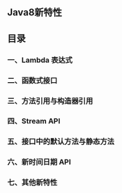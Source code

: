 ## Java8新特性

## 目录
### 一、Lambda 表达式
### 二、函数式接口
### 三、方法引用与构造器引用
### 四、Stream API
### 五、接口中的默认方法与静态方法
### 六、新时间日期 API
### 七、其他新特性
